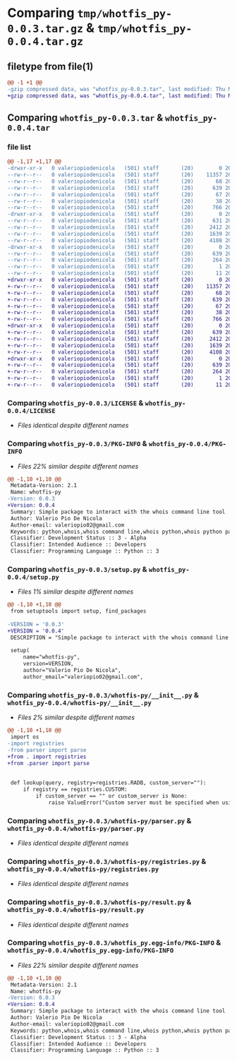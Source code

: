 # Comparing `tmp/whotfis_py-0.0.3.tar.gz` & `tmp/whotfis_py-0.0.4.tar.gz`

## filetype from file(1)

```diff
@@ -1 +1 @@
-gzip compressed data, was "whotfis_py-0.0.3.tar", last modified: Thu May 30 19:22:43 2024, max compression
+gzip compressed data, was "whotfis_py-0.0.4.tar", last modified: Thu May 30 19:38:02 2024, max compression
```

## Comparing `whotfis_py-0.0.3.tar` & `whotfis_py-0.0.4.tar`

### file list

```diff
@@ -1,17 +1,17 @@
-drwxr-xr-x   0 valeriopiodenicola   (501) staff       (20)        0 2024-05-30 19:22:43.316008 whotfis_py-0.0.3/
--rw-r--r--   0 valeriopiodenicola   (501) staff       (20)    11357 2024-05-30 18:44:34.000000 whotfis_py-0.0.3/LICENSE
--rw-r--r--   0 valeriopiodenicola   (501) staff       (20)       68 2024-05-30 19:22:27.000000 whotfis_py-0.0.3/MANIFEST.in
--rw-r--r--   0 valeriopiodenicola   (501) staff       (20)      639 2024-05-30 19:22:43.315797 whotfis_py-0.0.3/PKG-INFO
--rw-r--r--   0 valeriopiodenicola   (501) staff       (20)       67 2024-05-30 18:44:34.000000 whotfis_py-0.0.3/README.md
--rw-r--r--   0 valeriopiodenicola   (501) staff       (20)       38 2024-05-30 19:22:43.316047 whotfis_py-0.0.3/setup.cfg
--rw-r--r--   0 valeriopiodenicola   (501) staff       (20)      766 2024-05-30 19:22:41.000000 whotfis_py-0.0.3/setup.py
-drwxr-xr-x   0 valeriopiodenicola   (501) staff       (20)        0 2024-05-30 19:22:43.314892 whotfis_py-0.0.3/whotfis-py/
--rw-r--r--   0 valeriopiodenicola   (501) staff       (20)      631 2024-05-30 18:52:25.000000 whotfis_py-0.0.3/whotfis-py/__init__.py
--rw-r--r--   0 valeriopiodenicola   (501) staff       (20)     2412 2024-05-30 18:33:09.000000 whotfis_py-0.0.3/whotfis-py/parser.py
--rw-r--r--   0 valeriopiodenicola   (501) staff       (20)     1639 2024-05-30 18:19:52.000000 whotfis_py-0.0.3/whotfis-py/registries.py
--rw-r--r--   0 valeriopiodenicola   (501) staff       (20)     4108 2024-05-30 18:14:07.000000 whotfis_py-0.0.3/whotfis-py/result.py
-drwxr-xr-x   0 valeriopiodenicola   (501) staff       (20)        0 2024-05-30 19:22:43.315596 whotfis_py-0.0.3/whotfis_py.egg-info/
--rw-r--r--   0 valeriopiodenicola   (501) staff       (20)      639 2024-05-30 19:22:43.000000 whotfis_py-0.0.3/whotfis_py.egg-info/PKG-INFO
--rw-r--r--   0 valeriopiodenicola   (501) staff       (20)      264 2024-05-30 19:22:43.000000 whotfis_py-0.0.3/whotfis_py.egg-info/SOURCES.txt
--rw-r--r--   0 valeriopiodenicola   (501) staff       (20)        1 2024-05-30 19:22:43.000000 whotfis_py-0.0.3/whotfis_py.egg-info/dependency_links.txt
--rw-r--r--   0 valeriopiodenicola   (501) staff       (20)       11 2024-05-30 19:22:43.000000 whotfis_py-0.0.3/whotfis_py.egg-info/top_level.txt
+drwxr-xr-x   0 valeriopiodenicola   (501) staff       (20)        0 2024-05-30 19:38:02.045009 whotfis_py-0.0.4/
+-rw-r--r--   0 valeriopiodenicola   (501) staff       (20)    11357 2024-05-30 18:44:34.000000 whotfis_py-0.0.4/LICENSE
+-rw-r--r--   0 valeriopiodenicola   (501) staff       (20)       68 2024-05-30 19:22:27.000000 whotfis_py-0.0.4/MANIFEST.in
+-rw-r--r--   0 valeriopiodenicola   (501) staff       (20)      639 2024-05-30 19:38:02.044824 whotfis_py-0.0.4/PKG-INFO
+-rw-r--r--   0 valeriopiodenicola   (501) staff       (20)       67 2024-05-30 18:44:34.000000 whotfis_py-0.0.4/README.md
+-rw-r--r--   0 valeriopiodenicola   (501) staff       (20)       38 2024-05-30 19:38:02.045044 whotfis_py-0.0.4/setup.cfg
+-rw-r--r--   0 valeriopiodenicola   (501) staff       (20)      766 2024-05-30 19:37:34.000000 whotfis_py-0.0.4/setup.py
+drwxr-xr-x   0 valeriopiodenicola   (501) staff       (20)        0 2024-05-30 19:38:02.044067 whotfis_py-0.0.4/whotfis-py/
+-rw-r--r--   0 valeriopiodenicola   (501) staff       (20)      639 2024-05-30 19:36:49.000000 whotfis_py-0.0.4/whotfis-py/__init__.py
+-rw-r--r--   0 valeriopiodenicola   (501) staff       (20)     2412 2024-05-30 18:33:09.000000 whotfis_py-0.0.4/whotfis-py/parser.py
+-rw-r--r--   0 valeriopiodenicola   (501) staff       (20)     1639 2024-05-30 18:19:52.000000 whotfis_py-0.0.4/whotfis-py/registries.py
+-rw-r--r--   0 valeriopiodenicola   (501) staff       (20)     4108 2024-05-30 18:14:07.000000 whotfis_py-0.0.4/whotfis-py/result.py
+drwxr-xr-x   0 valeriopiodenicola   (501) staff       (20)        0 2024-05-30 19:38:02.044642 whotfis_py-0.0.4/whotfis_py.egg-info/
+-rw-r--r--   0 valeriopiodenicola   (501) staff       (20)      639 2024-05-30 19:38:02.000000 whotfis_py-0.0.4/whotfis_py.egg-info/PKG-INFO
+-rw-r--r--   0 valeriopiodenicola   (501) staff       (20)      264 2024-05-30 19:38:02.000000 whotfis_py-0.0.4/whotfis_py.egg-info/SOURCES.txt
+-rw-r--r--   0 valeriopiodenicola   (501) staff       (20)        1 2024-05-30 19:38:02.000000 whotfis_py-0.0.4/whotfis_py.egg-info/dependency_links.txt
+-rw-r--r--   0 valeriopiodenicola   (501) staff       (20)       11 2024-05-30 19:38:02.000000 whotfis_py-0.0.4/whotfis_py.egg-info/top_level.txt
```

### Comparing `whotfis_py-0.0.3/LICENSE` & `whotfis_py-0.0.4/LICENSE`

 * *Files identical despite different names*

### Comparing `whotfis_py-0.0.3/PKG-INFO` & `whotfis_py-0.0.4/PKG-INFO`

 * *Files 22% similar despite different names*

```diff
@@ -1,10 +1,10 @@
 Metadata-Version: 2.1
 Name: whotfis-py
-Version: 0.0.3
+Version: 0.0.4
 Summary: Simple package to interact with the whois command line tool
 Author: Valerio Pio De Nicola
 Author-email: valeriopio02@gmail.com
 Keywords: python,whois,whois command line,whois python,whois python package
 Classifier: Development Status :: 3 - Alpha
 Classifier: Intended Audience :: Developers
 Classifier: Programming Language :: Python :: 3
```

### Comparing `whotfis_py-0.0.3/setup.py` & `whotfis_py-0.0.4/setup.py`

 * *Files 1% similar despite different names*

```diff
@@ -1,10 +1,10 @@
 from setuptools import setup, find_packages
 
-VERSION = '0.0.3'
+VERSION = '0.0.4'
 DESCRIPTION = "Simple package to interact with the whois command line tool"
 
 setup(
     name="whotfis-py",
     version=VERSION,
     author="Valerio Pio De Nicola",
     author_email="valeriopio02@gmail.com",
```

### Comparing `whotfis_py-0.0.3/whotfis-py/__init__.py` & `whotfis_py-0.0.4/whotfis-py/__init__.py`

 * *Files 2% similar despite different names*

```diff
@@ -1,10 +1,10 @@
 import os
-import registries
-from parser import parse
+from . import registries
+from .parser import parse
 
 
 def lookup(query, registry=registries.RADB, custom_server=""):
     if registry == registries.CUSTOM:
         if custom_server == "" or custom_server is None:
             raise ValueError("Custom server must be specified when using the CUSTOM registry")
```

### Comparing `whotfis_py-0.0.3/whotfis-py/parser.py` & `whotfis_py-0.0.4/whotfis-py/parser.py`

 * *Files identical despite different names*

### Comparing `whotfis_py-0.0.3/whotfis-py/registries.py` & `whotfis_py-0.0.4/whotfis-py/registries.py`

 * *Files identical despite different names*

### Comparing `whotfis_py-0.0.3/whotfis-py/result.py` & `whotfis_py-0.0.4/whotfis-py/result.py`

 * *Files identical despite different names*

### Comparing `whotfis_py-0.0.3/whotfis_py.egg-info/PKG-INFO` & `whotfis_py-0.0.4/whotfis_py.egg-info/PKG-INFO`

 * *Files 22% similar despite different names*

```diff
@@ -1,10 +1,10 @@
 Metadata-Version: 2.1
 Name: whotfis-py
-Version: 0.0.3
+Version: 0.0.4
 Summary: Simple package to interact with the whois command line tool
 Author: Valerio Pio De Nicola
 Author-email: valeriopio02@gmail.com
 Keywords: python,whois,whois command line,whois python,whois python package
 Classifier: Development Status :: 3 - Alpha
 Classifier: Intended Audience :: Developers
 Classifier: Programming Language :: Python :: 3
```

